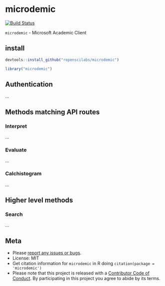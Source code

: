 microdemic
==========



[![Build Status](https://api.travis-ci.org/ropenscilabs/microdemic.png?branch=master)](https://travis-ci.org/ropenscilabs/microdemic)

`microdemic` - Microsoft Academic Client

## install


```r
devtools::install_github("ropenscilabs/microdemic")
```


```r
library("microdemic")
```

## Authentication

...

## Methods matching API routes

### Interpret

...

### Evaluate

...

### Calchistogram

...

## Higher level methods

### Search

...

## Meta

* Please [report any issues or bugs](https://github.com/ropenscilabs/microdemic/issues).
* License: MIT
* Get citation information for `microdemic` in R doing `citation(package = 'microdemic')`
* Please note that this project is released with a [Contributor Code of Conduct](CONDUCT.md). By participating in this project you agree to abide by its terms.

